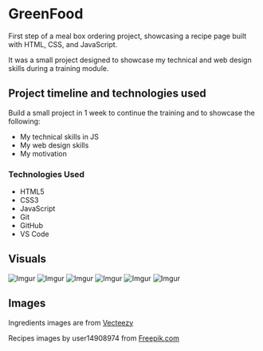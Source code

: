 # GreenFood
First step of a meal box ordering project, showcasing a recipe page built with HTML, CSS, and JavaScript.


It was a small project designed to showcase my technical and web design skills during a training module.


## Project timeline and technologies used

Build a small project in 1 week to continue the training and to showcase the following:
* My technical skills in JS
* My web design skills
* My motivation

### Technologies Used

* HTML5
* CSS3
* JavaScript
* Git
* GitHub
* VS Code


## Visuals

![Imgur](https://tinyurl.com/mr2wwe5e)
![Imgur](https://tinyurl.com/mryp9r8s)
![Imgur](https://tinyurl.com/4exmfbdc)
![Imgur](https://tinyurl.com/yc4tze6v)
![Imgur](https://www.zestcitron.be/wp-content/uploads/2024/04/nav-close.jpg)
![Imgur](https://www.zestcitron.be/wp-content/uploads/2024/04/nav-open.jpg)


## Images

Ingredients images are from <a href="https://www.vecteezy.com/" target="_blank">Vecteezy</a>

Recipes images by user14908974 from <a href="https://www.freepik.com" target="_blank">Freepik.com</a>
